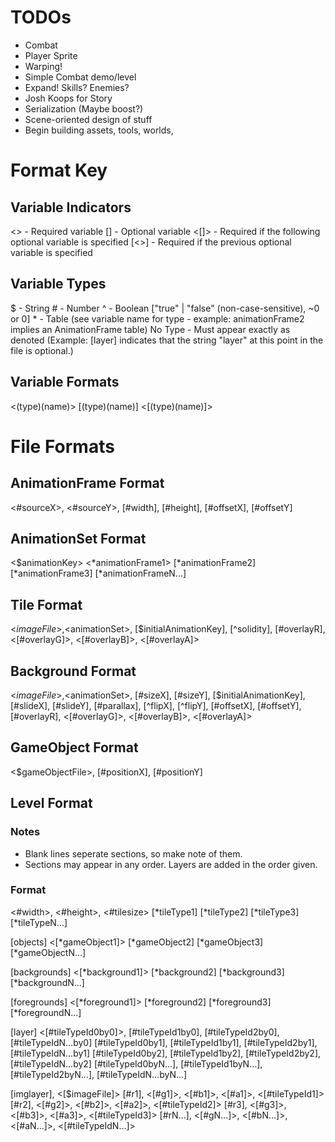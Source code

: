 # TODOs

* Combat
* Player Sprite
* Warping!
* Simple Combat demo/level
* Expand! Skills? Enemies?
* Josh Koops for Story
* Serialization (Maybe boost?)
* Scene-oriented design of stuff
* Begin building assets, tools, worlds,

# Format Key

## Variable Indicators

<> - Required variable
[] - Optional variable
<[]> - Required if the following optional variable is specified
[<>] - Required if the previous optional variable is specified

## Variable Types

\$ - String
\# - Number
\^ - Boolean ["true" | "false" (non-case-sensitive), ~0 or 0]
\* - Table (see variable name for type - example: animationFrame2 implies an AnimationFrame table)
No Type - Must appear exactly as denoted (Example: [layer] indicates that the string "layer" at this point in the file is optional.)

## Variable Formats

<(type)(name)>
[(type)(name)]
<[(type)(name)]>

# File Formats

## AnimationFrame Format
<#sourceX>, <#sourceY>, [#width], [#height], [#offsetX], [#offsetY]

## AnimationSet Format

<$animationKey>
<*animationFrame1>
[*animationFrame2]
[*animationFrame3]
[*animationFrameN...]

## Tile Format

<$imageFile>, <$animationSet>, [$initialAnimationKey], [^solidity],
    [#overlayR], <[#overlayG]>, <[#overlayB]>, <[#overlayA]>

## Background Format

<$imageFile>, <$animationSet>, [#sizeX], [#sizeY], [$initialAnimationKey],
    [#slideX], [#slideY], [#parallax], [^flipX], [^flipY], [#offsetX], [#offsetY],
    [#overlayR], <[#overlayG]>, <[#overlayB]>, <[#overlayA]>

## GameObject Format

<$gameObjectFile>, [#positionX], [#positionY]

## Level Format

### Notes

- Blank lines seperate sections, so make note of them.
- Sections may appear in any order. Layers are added in the order given.

### Format

<#width>, <#height>, <#tilesize>
[*tileType1]
[*tileType2]
[*tileType3]
[*tileTypeN...]

[objects]
<[*gameObject1]>
[*gameObject2]
[*gameObject3]
[*gameObjectN...]

[backgrounds]
<[*background1]>
[*background2]
[*background3]
[*backgroundN...]

[foregrounds]
<[*foreground1]>
[*foreground2]
[*foreground3]
[*foregroundN...]

[layer]
<[#tileTypeId0by0]>, [#tileTypeId1by0], [#tileTypeId2by0], [#tileTypeIdN...by0]
[#tileTypeId0by1], [#tileTypeId1by1], [#tileTypeId2by1], [#tileTypeIdN...by1]
[#tileTypeId0by2], [#tileTypeId1by2], [#tileTypeId2by2], [#tileTypeIdN...by2]
[#tileTypeId0byN...], [#tileTypeId1byN...], [#tileTypeId2byN...], [#tileTypeIdN...byN...]

[imglayer], <[$imageFile]>
[#r1], <[#g1]>, <[#b1]>, <[#a1]>, <[#tileTypeId1]>
[#r2], <[#g2]>, <[#b2]>, <[#a2]>, <[#tileTypeId2]>
[#r3], <[#g3]>, <[#b3]>, <[#a3]>, <[#tileTypeId3]>
[#rN...], <[#gN...]>, <[#bN...]>, <[#aN...]>, <[#tileTypeIdN...]>
